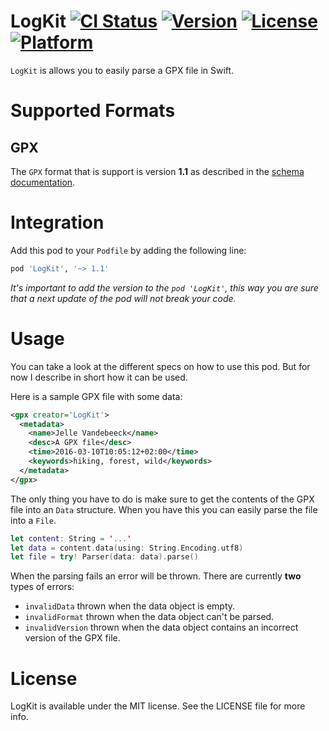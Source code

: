 LogKit [![CI Status](http://img.shields.io/travis/fousa/logkit.svg?style=flat)](https://travis-ci.org/fousa/logkit) [![Version](https://img.shields.io/cocoapods/v/LogKit.svg?style=flat)](http://cocoapods.org/pods/LogKit) [![License](https://img.shields.io/cocoapods/l/LogKit.svg?style=flat)](http://cocoapods.org/pods/LogKit) [![Platform](https://img.shields.io/cocoapods/p/LogKit.svg?style=flat)](http://cocoapods.org/pods/LogKit)
======

`LogKit` is allows you to easily parse a GPX file in Swift.

Supported Formats
=================

GPX
---

The `GPX` format that is support is version **1.1** as described in the [schema documentation](http://www.topografix.com/GPX/1/1/).

Integration
===========

Add this pod to your `Podfile` by adding the following line:

``` ruby
pod 'LogKit', '~> 1.1'
```

_It's important to add the version to the `pod 'LogKit'`, this way you are sure that a next update of the pod will not break your code._

Usage
=====

You can take a look at the different specs on how to use this pod. But for now I describe in short how it can be used.

Here is a sample GPX file with some data:

``` xml
<gpx creator='LogKit'>
  <metadata>
    <name>Jelle Vandebeeck</name>
    <desc>A GPX file</desc>
    <time>2016-03-10T10:05:12+02:00</time>
    <keywords>hiking, forest, wild</keywords>
  </metadata>
</gpx>                    
```

The only thing you have to do is make sure to get the contents of the GPX file into an `Data` structure. When you have this you can easily parse the file into a `File`.

``` swift
let content: String = '...'
let data = content.data(using: String.Encoding.utf8)
let file = try! Parser(data: data).parse()
```

When the parsing fails an error will be thrown. There are currently **two** types of errors:

- `invalidData` thrown when the data object is empty.
- `invalidFormat` thrown when the data object can't be parsed.
- `invalidVersion` thrown when the data object contains an incorrect version of the GPX file.

License
=======

LogKit is available under the MIT license. See the LICENSE file for more info.
